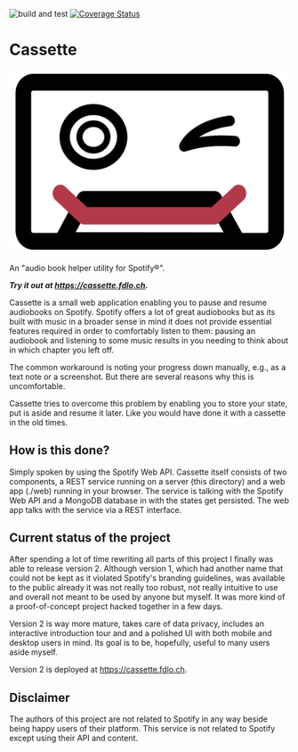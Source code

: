 ![build and test](https://github.com/FlorianLoch/Cassette/workflows/build%20and%20test%20cassette/badge.svg)
[![Coverage Status](https://coveralls.io/repos/github/FlorianLoch/Cassette/badge.svg?branch=master)](https://coveralls.io/github/FlorianLoch/Cassette?branch=master)

# Cassette

![](./web/assets/cassette_logo.svg)

An "audio book helper utility for Spotify&reg;".

***Try it out at https://cassette.fdlo.ch.***

Cassette is a small web application enabling you to pause and resume audiobooks on Spotify. Spotify offers a lot of great audiobooks but as its built with music in a broader sense in mind it does not provide essential features required in order to comfortably listen to them: pausing an audiobook and listening to some music results in you needing to think about in which chapter you left off.

The common workaround is noting your progress down manually, e.g., as a text note or a screenshot. But there are several reasons why this is uncomfortable.

Cassette tries to overcome this problem by enabling you to store your state, put is aside and resume it later. Like you would have done it with a cassette in the old times.


## How is this done?
Simply spoken by using the Spotify Web API. Cassette itself consists of two components, a REST service running on a server (this directory) and a web app (./web) running in your browser. The service is talking with the Spotify Web API and a MongoDB database in with the states get persisted. The web app talks with the service via a REST interface.


## Current status of the project
After spending a lot of time rewriting all parts of this project I finally was able to release version 2. Although version 1, which had another name that could not be kept as it violated Spotify's branding guidelines, was available to the public already it was not really too robust, not really intuitive to use and overall not meant to be used by anyone but myself. It was more kind of a proof-of-concept project hacked together in a few days.

Version 2 is way more mature, takes care of data privacy, includes an interactive introduction tour and and a polished UI with both mobile and desktop users in mind. Its goal is to be, hopefully, useful to many users aside myself.

Version 2 is deployed at https://cassette.fdlo.ch.

## Disclaimer
The authors of this project are not related to Spotify in any way beside being happy users of their platform. This service is not related to Spotify except using their API and content.